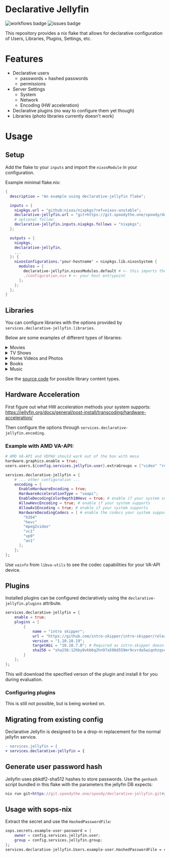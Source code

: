 # Declarative Jellyfin
![workflows badge](https://git.spoodythe.one/spoody/declarative-jellyfin/badges/workflows/run-tests.yml/badge.svg)
![issues badge](https://git.spoodythe.one/spoody/declarative-jellyfin/badges/issues.svg)

This repository provides a nix flake that allows for declarative configuration of
Users, Libraries, Plugins, Settings, etc.

# Features
* Declarative users
    * passwords + hashed passwords
    * permissions
* Server Settings
    * System
    * Network
    * Encoding (HW acceleration)
* Declarative plugins (no way to configure them yet though)
* Libraries (photo libraries currently doesn't work)
<!-- * Backup (in case we corrupt the db >=<) -->

# Usage
## Setup
Add the flake to your `inputs` and import the `nixosModule` in your configuration.

Example minimal flake.nix:
```nix
{
  description = "An example using declarative-jellyfin flake";

  inputs = {
    nixpkgs.url = "github:nixos/nixpkgs?ref=nixos-unstable";
    declarative-jellyfin.url = "git+https://git.spoodythe.one/spoody/declarative-jellyfin.git";
    # optional follow:
    declarative-jellyfin.inputs.nixpkgs.follows = "nixpkgs";
  };

  outputs = {
    nixpkgs,
    declarative-jellyfin,
    ...
  }: {
    nixosConfigurations."your-hostname" = nixpkgs.lib.nixosSystem {
      modules = [
        declarative-jellyfin.nixosModules.default # <- this imports the NixOS module that provides the options
        ./configuration.nix # <- your host entrypoint
      ];
    };
  };
}
```
## Libraries
You can configure libraries with the options provided by `services.declarative-jellyfin.libraries`.

Below are some examples of different types of libraries:

<details>
    <summary>Movies</summary>

    ```nix
    services.declarative-jellyfin.libraries.Movies = {
      Enabled = true;
      ContentType = "movies";
      PathInfos = ["/data/Movies"];
    };
    ```
</details>

<details>
    <summary>TV Shows</summary>

    ```nix
    services.declarative-jellyfin.libraries.Shows = {
      Enabled = true;
      ContentType = "tvshows";
      PathInfos = ["/data/Shows"];
    };
    ```
</details>

<details>
    <summary>Home Videos and Photos</summary>

    ```nix
    services.declarative-jellyfin.libraries."Family photos" = {
      Enabled = true;
      ContentType = "homevideos";
      PathInfos = ["/data/Famility/Photos" "/data/Family/Videos"];
    };
    ```
</details>

<details>
    <summary>Books</summary>

    ```nix
    services.declarative-jellyfin.libraries.Books = {
      Enabled = true;
      ContentType = "books";
      PathInfos = ["/data/Books"];
    };
    ```
</details>

<details>
    <summary>Music</summary>

    ```nix
    services.declarative-jellyfin.libraries.Music = {
      Enabled = true;
      ContentType = "music";
      PathInfos = ["/data/Music"];
    };
    ```
</details>

See the [source code](https://github.com/jellyfin/jellyfin/blob/master/MediaBrowser.Model/Entities/CollectionTypeOptions.cs)
for possible library content types.

## Hardware Acceleration
First figure out what HW acceleration methods your system supports: https://jellyfin.org/docs/general/post-install/transcoding/hardware-acceleration/

Then configure the options through `services.declarative-jellyfin.encoding`.

### Example with AMD VA-API:
```nix
# AMD VA-API and VDPAU should work out of the box with mesa
hardware.graphics.enable = true;
users.users.${config.services.jellyfin.user}.extraGroups = ["video" "render"];

services.declarative-jellyfin = {
    # ... other configuration ...
    encoding = {
      EnableHardwareEncoding = true;
      HardwareAccelerationType = "vaapi";
      EnableDecodingColorDepth10Hevc = true; # enable if your system supports
      AllowHevcEncoding = true; # enable if your system supports
      AllowAv1Encoding = true; # enable if your system supports
      HardwareDecodingCodecs = [ # enable the codecs your system supports
        "h264"
        "hevc"
        "mpeg2video"
        "vc1"
        "vp9"
        "av1"
      ];
    };
};
```
Use `vainfo` from `libva-utils` to see the codec capabilities for your VA-API device.

## Plugins

Installed plugins can be configured declaratively using the `declarative-jellyfin.plugins` attribute.

```nix
services.declarative-jellyfin = {
    enable = true;
    plugins = [
        {
            name = "intro skipper";
            url = "https://github.com/intro-skipper/intro-skipper/releases/download/10.10/v1.10.10.19/intro-skipper-v1.10.10.19.zip";
            version = "1.10.10.19";
            targetAbi = "10.10.7.0"; # Required as intro-skipper doesn't provide a meta.json file
            sha256 = "sha256:12hby8vkb6q2hn97a596d559mr9cvrda5wiqnhzqs41qg6i8p2fd";
        }
    ];
};
```

This will download the specified verson of the plugin and install it for you during evaluation.

### Configuring plugins

This is still not possible, but is being worked on.

## Migrating from existing config

Declarative Jellyfin is designed to be a drop-in replacement for the normal jellyfin service.

```diff
- services.jellyfin = {
+ services.declarative-jellyfin = {
```

## Generate user password hash
Jellyfin uses pbkdf2-sha512 hashes to store passwords.
Use the `genhash` script bundled in this flake with the parameters the jellyfin DB expects:
```nix
nix run git+https://git.spoodythe.one/spoody/declarative-jellyfin.git#genhash -- -i 210000 -l 128 -u -k "your super secret password"
```

## Usage with sops-nix
Extract the secret and use the `HashedPasswordFile`:
```nix
sops.secrets.example-user-password = {
    owner = config.services.jellyfin.user;
    group = config.services.jellyfin.group;
};
services.declarative-jellyfin.Users.example-user.HashedPasswordFile = config.sops.secrets.example-user-password.path;
```
